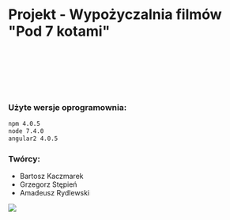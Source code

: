 # Projekt - Wypożyczalnia filmów "Pod 7 kotami"




<br>

<br>

<br>

<br>

<br>






### Użyte wersje oprogramownia:  
```sh
npm 4.0.5
node 7.4.0
angular2 4.0.5
```
### Twórcy: 
 - Bartosz Kaczmarek
 - Grzegorz Stępień
 - Amadeusz Rydlewski

![](https://media.giphy.com/media/YJ85eVpdZDy7e/giphy.gif)
